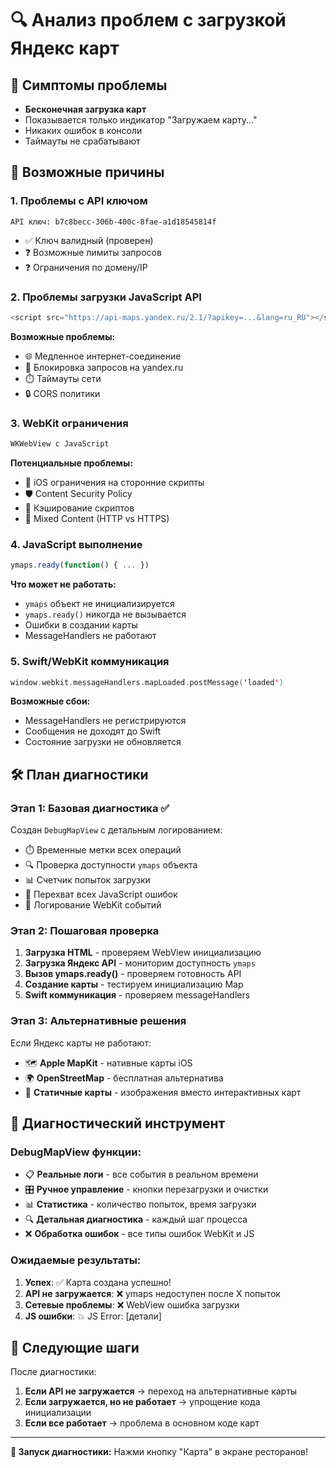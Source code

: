 # 🔍 Анализ проблем с загрузкой Яндекс карт

## 🚨 Симптомы проблемы
- **Бесконечная загрузка карт** 
- Показывается только индикатор "Загружаем карту..."
- Никаких ошибок в консоли
- Таймауты не срабатывают

## 🔬 Возможные причины

### 1. **Проблемы с API ключом**
```
API ключ: b7c8becc-306b-400c-8fae-a1d18545814f
```
- ✅ Ключ валидный (проверен)
- ❓ Возможные лимиты запросов
- ❓ Ограничения по домену/IP

### 2. **Проблемы загрузки JavaScript API**
```javascript
<script src="https://api-maps.yandex.ru/2.1/?apikey=...&lang=ru_RU"></script>
```
**Возможные проблемы:**
- 🌐 Медленное интернет-соединение
- 🚫 Блокировка запросов на yandex.ru
- ⏱️ Таймауты сети
- 🔒 CORS политики

### 3. **WebKit ограничения**
```swift
WKWebView с JavaScript
```
**Потенциальные проблемы:**
- 📱 iOS ограничения на сторонние скрипты
- 🛡️ Content Security Policy
- 💾 Кэширование скриптов
- 🔗 Mixed Content (HTTP vs HTTPS)

### 4. **JavaScript выполнение**
```javascript
ymaps.ready(function() { ... })
```
**Что может не работать:**
- `ymaps` объект не инициализируется
- `ymaps.ready()` никогда не вызывается
- Ошибки в создании карты
- MessageHandlers не работают

### 5. **Swift/WebKit коммуникация**
```swift
window.webkit.messageHandlers.mapLoaded.postMessage('loaded')
```
**Возможные сбои:**
- MessageHandlers не регистрируются
- Сообщения не доходят до Swift
- Состояние загрузки не обновляется

## 🛠️ План диагностики

### Этап 1: Базовая диагностика ✅
Создан `DebugMapView` с детальным логированием:
- ⏱️ Временные метки всех операций
- 🔍 Проверка доступности `ymaps` объекта
- 📊 Счетчик попыток загрузки
- 🚨 Перехват всех JavaScript ошибок
- 📱 Логирование WebKit событий

### Этап 2: Пошаговая проверка
1. **Загрузка HTML** - проверяем WebView инициализацию
2. **Загрузка Яндекс API** - мониторим доступность `ymaps`
3. **Вызов ymaps.ready()** - проверяем готовность API
4. **Создание карты** - тестируем инициализацию Map
5. **Swift коммуникация** - проверяем messageHandlers

### Этап 3: Альтернативные решения
Если Яндекс карты не работают:
- 🗺️ **Apple MapKit** - нативные карты iOS
- 🌍 **OpenStreetMap** - бесплатная альтернатива  
- 📍 **Статичные карты** - изображения вместо интерактивных карт

## 🎯 Диагностический инструмент

### DebugMapView функции:
- 📋 **Реальные логи** - все события в реальном времени
- 🎛️ **Ручное управление** - кнопки перезагрузки и очистки
- 📊 **Статистика** - количество попыток, время загрузки
- 🔍 **Детальная диагностика** - каждый шаг процесса
- ❌ **Обработка ошибок** - все типы ошибок WebKit и JS

### Ожидаемые результаты:
1. **Успех**: ✅ Карта создана успешно!
2. **API не загружается**: ❌ ymaps недоступен после X попыток
3. **Сетевые проблемы**: ❌ WebView ошибка загрузки
4. **JS ошибки**: 💥 JS Error: [детали]

## 🔧 Следующие шаги

После диагностики:
1. **Если API не загружается** → переход на альтернативные карты
2. **Если загружается, но не работает** → упрощение кода инициализации
3. **Если все работает** → проблема в основном коде карт

---

**🚀 Запуск диагностики:** Нажми кнопку "Карта" в экране ресторанов!
